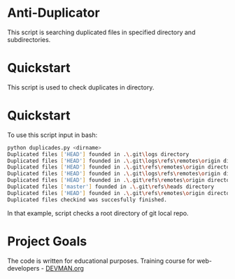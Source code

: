 # Anti-Duplicator

This script is searching duplicated files in specified directory and subdirectories.

# Quickstart

This script is used to check duplicates in directory.

# Quickstart

To use this script input in bash:
```bash
python duplicades.py <dirname>
Duplicated files ['HEAD'] founded in .\.git\logs directory
Duplicated files ['HEAD'] founded in .\.git\logs\refs\remotes\origin directory
Duplicated files ['HEAD'] founded in .\.git\refs\remotes\origin directory
Duplicated files ['HEAD'] founded in .\.git\logs\refs\remotes\origin directory
Duplicated files ['HEAD'] founded in .\.git\refs\remotes\origin directory
Duplicated files ['master'] founded in .\.git\refs\heads directory
Duplicated files ['HEAD'] founded in .\.git\refs\remotes\origin directory
Duplicated files checkind was succesfully finished.
```
In that example, script checks a root directory of git local repo.

# Project Goals

The code is written for educational purposes. Training course for web-developers - [DEVMAN.org](https://devman.org)
